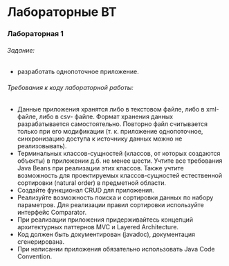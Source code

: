 # Лабораторные ВТ

### Лабораторная 1
###### Задание: 
- разработать однопоточное приложение.

###### Требования к коду лабораторной работы:
 - Данные приложения хранятся либо в текстовом файле, либо в xml-файле, либо в csv- файле. Формат хранения данных разрабатывается самостоятельно. Повторно файл считывается только при его модификации (т. к. приложение однопоточное, синхронизацию доступа к источнику данных можно не реализовывать).
 - Терминальных классов-сущностей (классов, от которых создаются объекты) в приложении д.б. не менее шести. Учтите все требования Java Beans при реализации этих классов. Также учтите возможность для проектируемых классов-сущностей естественной сортировки (natural order) в предметной области.
 - Создайте функционал CRUD для приложения.
 - Реализуйте возможность поиска и сортировки данных по набору параметров. Для реализации правил сортировки используйте интерфейс Comparator.
 - При реализации приложения придерживайтесь концепций архитектурных паттернов MVC и Layered Architecture. 
 - Код должен быть документирован (javadoc), документация сгенерирована. 
 - При написании приложения обязательно использовать Java Code Convention.
